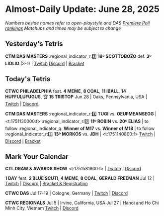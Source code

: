 # Almost-Daily Update: June 28, 2025
*Numbers beside names refer to open-playstyle and DAS [Premiere Poll rankings](https://premierepoll.wordpress.com/)*
*Matchups and times may be subject to change*

## Yesterday's Tetris
**CTM DAS MASTERS**
:regional_indicator_r::three:  **19ᴰ SCOTTOBOZO** def. **3ᴰ LIOLIO** (3-1)  |  [Twitch](https://www.twitch.tv/videos/2498158201?t=00h24m10s)
[Discord](https://go.ctm.gg/discord)  |  [Bracket](https://go.ctm.gg/event/ctm-das-masters-june-2025/das-masters/)

## Today's Tetris
**CTWC PHILADELPHIA**
feat. **4 MEME**, **8 COAL**, **11 IBALL**, **14 HUFFULUFUGUS**, :trophy: **15 TRISTOP**
Jun 28  |  Oaks, Pennsylvania, USA  |  [Twitch](https://www.twitch.tv/classictetris)  |  [Discord](https://tinyurl.com/ctwcdiscord)

**CTM DAS MASTERS**
:regional_indicator_r::three:  **TUGI** vs. **OEUFMEANSEGG**  |  <t:1751130000:f>
:regional_indicator_r::three:  **11ᴰ ROBIN** vs. **20ᴰ ELIAS**  |  to follow
:regional_indicator_q:  **Winner of M17** vs. **Winner of M18**  |  to follow
:regional_indicator_r::three:  **13ᴰ MORKOS** vs. **JDH**  |  <t:1751140800:f>
[Twitch](https://twitch.tv/monthlytetris)  |  [Discord](https://go.ctm.gg/discord)  |  [Bracket](https://go.ctm.gg/event/ctm-das-masters-june-2025/das-masters/)

## Mark Your Calendar
**CTL DRAW & AWARDS SHOW**
<t:1751581800:f>  |  [Twitch](https://twitch.tv/classictetrisleague)  |  [Discord](https://tinyurl.com/classictetrisleague)

**1 DAY**
feat. **2 BLUE SCUTI**, **4 MEME**, **8 COAL**, **GERALD FREEMAN**
Jul 12  |  [Twitch](https://twitch.tv/pumpyheart)  |  [Discord](https://discord.gg/MPKaJAZ9YE)  |  [Bracket & Registration](https://start.gg/1-day)

**CTWC DAS**
Jul 17-19  |  Cologne, Germany  |  [Twitch](https://www.twitch.tv/classictetris)  |  [Discord](https://tinyurl.com/ctwcdiscord)

**CTWC REGIONALS**
Jul 5  |  Irvine, California, USA
Jul 27  |  Hanoi and Ho Chi Minh City, Vietnam
[Twitch](https://www.twitch.tv/classictetris)  |  [Discord](https://tinyurl.com/ctwcdiscord)